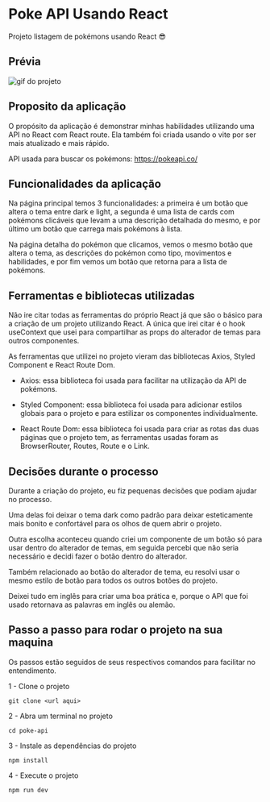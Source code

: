 # Poke API Usando React

Projeto listagem de pokémons usando React 😎

## Prévia

<img src="src/images/Prévia.gif" alt="gif do projeto">

## Proposito da aplicação

O propósito da aplicação é demonstrar minhas habilidades utilizando uma API no React com React route. Ela também foi criada usando o vite por ser mais atualizado e mais rápido. 

API usada para buscar os pokémons: https://pokeapi.co/

## Funcionalidades da aplicação

Na página principal temos 3 funcionalidades: a primeira é um botão que altera o tema entre dark e light, a segunda é uma lista de cards com pokémons clicáveis que levam a uma descrição detalhada do mesmo, e por último um botão que carrega mais pokémons à lista.

Na página detalha do pokémon que clicamos, vemos o mesmo botão que altera o tema, as descrições do pokémon como tipo, movimentos e habilidades, e por fim vemos um botão que retorna para a lista de pokémons.

## Ferramentas e bibliotecas utilizadas

Não ire citar todas as ferramentas do próprio React já que são o básico para a criação de um projeto utilizando React. A única que irei citar é o hook useContext que usei para compartilhar as props do alterador de temas para outros componentes.

As ferramentas que utilizei no projeto vieram das bibliotecas Axios, Styled Component e React Route Dom.

- Axios: essa biblioteca foi usada para facilitar na utilização da API de pokémons.

- Styled Component: essa biblioteca foi usada para adicionar estilos globais para o projeto e para estilizar os componentes individualmente.

- React Route Dom: essa biblioteca foi usada para criar as rotas das duas páginas que o projeto tem, as ferramentas usadas foram as BrowserRouter, Routes, Route e o Link.

## Decisões durante o processo

Durante a criação do projeto, eu fiz pequenas decisões que podiam ajudar no processo.

Uma delas foi deixar o tema dark como padrão para deixar esteticamente mais bonito e confortável para os olhos de quem abrir o projeto.

Outra escolha aconteceu quando criei um componente de um botão só para usar dentro do alterador de temas, em seguida percebi que não seria necessário e decidi fazer o botão dentro do alterador.

Também relacionado ao botão do alterador de tema, eu resolvi usar o mesmo estilo de botão para todos os outros botões do projeto.

Deixei tudo em inglês para criar uma boa prática e, porque o API que foi usado retornava as palavras em inglês ou alemão.

## Passo a passo para rodar o projeto na sua maquina

Os passos estão seguidos de seus respectivos comandos para facilitar no entendimento.

1 - Clone o projeto
```
git clone <url aqui>
```
2 - Abra um terminal no projeto
```
cd poke-api
```
3 - Instale as dependências do projeto
```
npm install
```
4 - Execute o projeto
```
npm run dev
```
